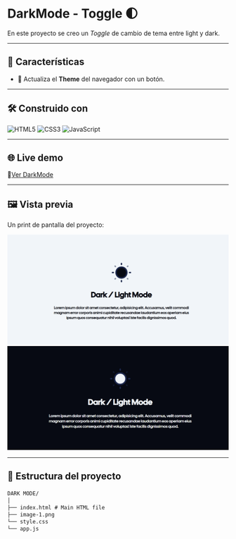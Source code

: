 # DarkMode - Toggle 🌓

En este proyecto se creo un _Toggle_ de cambio de tema entre light y dark.

---

## 🚀 Características

- 🔄️ Actualiza el **Theme** del navegador con un botón.

---

## 🛠️ Construido con

![HTML5](https://img.shields.io/badge/html5-%23E34F26.svg?style=for-the-badge&logo=html5&logoColor=white) ![CSS3](https://img.shields.io/badge/css3-%231572B6.svg?style=for-the-badge&logo=css3&logoColor=white) ![JavaScript](https://img.shields.io/badge/javascript-%23323330.svg?style=for-the-badge&logo=javascript&logoColor=%23F7DF1E)

---

## 🌐 Live demo

🧷[Ver DarkMode](https://keen-alpaca-3efdf3.netlify.app/)

---

## 🖼️ Vista previa

Un print de pantalla del proyecto:

![img](image.png)
![darkmode](image-1.png)

---

## 📁 Estructura del proyecto

```
DARK MODE/
│
├── index.html # Main HTML file
├── image-1.png
└── style.css
└── app.js
```
